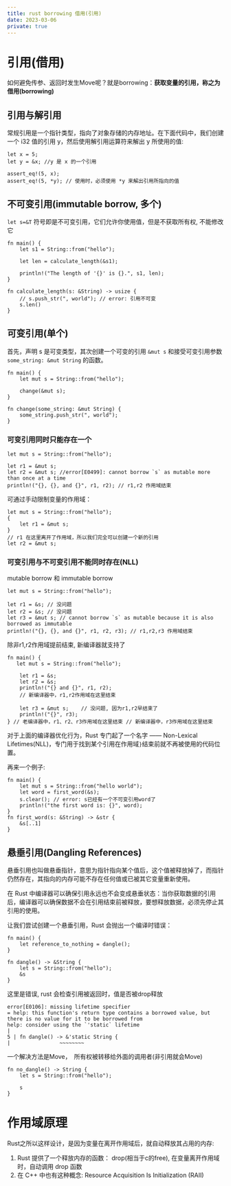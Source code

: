 ```yaml
---
title: rust borrowing 借用(引用)
date: 2023-03-06
private: true
---
```

# 引用(借用)
如何避免传参、返回时发生Move呢？就是borrowing：**获取变量的引用，称之为借用(borrowing)**

## 引用与解引用
常规引用是一个指针类型，指向了对象存储的内存地址。在下面代码中，我们创建一个 i32 值的引用 y，然后使用解引用运算符来解出 y 所使用的值:

    let x = 5;
    let y = &x; //y 是 x 的一个引用

    assert_eq!(5, x);
    assert_eq!(5, *y); // 使用时，必须使用 *y 来解出引用所指向的值

## 不可变引用(immutable borrow, 多个)
`let s=&T` 符号即是不可变引用，它们允许你使用值，但是不获取所有权, 不能修改它

    fn main() {
        let s1 = String::from("hello");

        let len = calculate_length(&s1); 

        println!("The length of '{}' is {}.", s1, len);
    }

    fn calculate_length(s: &String) -> usize {
        // s.push_str(", world"); // error: 引用不可变
        s.len()
    }

## 可变引用(单个)
首先，声明 s 是可变类型，其次创建一个可变的引用 `&mut s` 和接受可变引用参数 `some_string: &mut String` 的函数。

    fn main() {
        let mut s = String::from("hello");

        change(&mut s);
    }

    fn change(some_string: &mut String) {
        some_string.push_str(", world");
    }

### 可变引用同时只能存在一个

    let mut s = String::from("hello");

    let r1 = &mut s;
    let r2 = &mut s; //error[E0499]: cannot borrow `s` as mutable more than once at a time 
    println!("{}, {}, and {}", r1, r2); // r1,r2 作用域结束

可通过手动限制变量的作用域：

    let mut s = String::from("hello");
    {
        let r1 = &mut s;
    }
    // r1 在这里离开了作用域，所以我们完全可以创建一个新的引用
    let r2 = &mut s;

### 可变引用与不可变引用不能同时存在(NLL)
mutable borrow 和 immutable borrow 

    let mut s = String::from("hello");

    let r1 = &s; // 没问题
    let r2 = &s; // 没问题
    let r3 = &mut s; // cannot borrow `s` as mutable because it is also borrowed as immutable
    println!("{}, {}, and {}", r1, r2, r3); // r1,r2,r3 作用域结束

除非r1,r2作用域提前结束, 新编译器就支持了

    fn main() {
       let mut s = String::from("hello");

        let r1 = &s;
        let r2 = &s;
        println!("{} and {}", r1, r2);
        // 新编译器中，r1,r2作用域在这里结束

        let r3 = &mut s;    // 没问题, 因为r1,r2早结束了
        println!("{}", r3);
    } // 老编译器中，r1、r2、r3作用域在这里结束 // 新编译器中，r3作用域在这里结束

对于上面的编译器优化行为，Rust 专门起了一个名字 —— Non-Lexical Lifetimes(NLL)，专门用于找到某个引用在作用域`}`结束前就不再被使用的代码位置。

再来一个例子:

    fn main() {
        let mut s = String::from("hello world");
        let word = first_word(&s); 
        s.clear(); // error: s已经有一个不可变引用word了
        println!("the first word is: {}", word);
    }
    fn first_word(s: &String) -> &str {
        &s[..1]
    }

## 悬垂引用(Dangling References)
悬垂引用也叫做悬垂指针，意思为指针指向某个值后，这个值被释放掉了，而指针仍然存在，其指向的内存可能不存在任何值或已被其它变量重新使用。

在 Rust 中编译器可以确保引用永远也不会变成悬垂状态：当你获取数据的引用后，编译器可以确保数据不会在引用结束前被释放，要想释放数据，必须先停止其引用的使用。

让我们尝试创建一个悬垂引用，Rust 会抛出一个编译时错误：


    fn main() {
        let reference_to_nothing = dangle();
    }

    fn dangle() -> &String {
        let s = String::from("hello");
        &s
    }

这里是错误, rust 会检查引用被返回时，值是否被drop释放

    error[E0106]: missing lifetime specifier
    = help: this function's return type contains a borrowed value, but there is no value for it to be borrowed from
    help: consider using the `'static` lifetime
    |
    5 | fn dangle() -> &'static String {
    |                ~~~~~~~~

一个解决方法是Move，　所有权被转移给外面的调用者(非引用就会Move)

    fn no_dangle() -> String {
        let s = String::from("hello");

        s
    }

# 作用域原理
Rust之所以这样设计，是因为变量在离开作用域后，就自动释放其占用的内存:
1. Rust 提供了一个释放内存的函数： drop(相当于c的free), 在变量离开作用域时，自动调用 drop 函数
2. 在 C++ 中也有这种概念: Resource Acquisition Is Initialization (RAII)